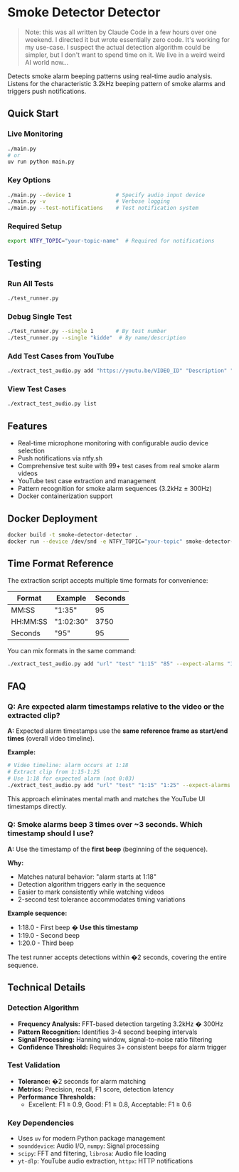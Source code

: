 # Smoke Detector Detector

> Note: this was all written by Claude Code in a few hours over one weekend. I directed it but wrote essentially zero code. It's working for my use-case. I suspect the actual detection algorithm could be simpler, but I don't want to spend time on it. We live in a weird weird AI world now...

Detects smoke alarm beeping patterns using real-time audio analysis. Listens for the characteristic 3.2kHz beeping pattern of smoke alarms and triggers push notifications.

## Quick Start

### Live Monitoring
```bash
./main.py
# or
uv run python main.py
```

### Key Options
```bash
./main.py --device 1              # Specify audio input device
./main.py -v                      # Verbose logging
./main.py --test-notifications    # Test notification system
```

### Required Setup
```bash
export NTFY_TOPIC="your-topic-name"  # Required for notifications
```

## Testing

### Run All Tests
```bash
./test_runner.py
```

### Debug Single Test
```bash
./test_runner.py --single 1       # By test number
./test_runner.py --single "kidde"  # By name/description
```

### Add Test Cases from YouTube
```bash
./extract_test_audio.py add "https://youtu.be/VIDEO_ID" "Description" "1:15" "1:25" --expect-alarms "1:18,1:22"
```

### View Test Cases
```bash
./extract_test_audio.py list
```

## Features

- Real-time microphone monitoring with configurable audio device selection
- Push notifications via ntfy.sh
- Comprehensive test suite with 99+ test cases from real smoke alarm videos
- YouTube test case extraction and management
- Pattern recognition for smoke alarm sequences (3.2kHz ± 300Hz)
- Docker containerization support

## Docker Deployment
```bash
docker build -t smoke-detector-detector .
docker run --device /dev/snd -e NTFY_TOPIC="your-topic" smoke-detector-detector
```

## Time Format Reference

The extraction script accepts multiple time formats for convenience:

| Format | Example | Seconds |
|--------|---------|---------|
| MM:SS | "1:35" | 95 |
| HH:MM:SS | "1:02:30" | 3750 |
| Seconds | "95" | 95 |

You can mix formats in the same command:
```bash
./extract_test_audio.py add "url" "test" "1:15" "85" --expect-alarms "1:18,80"
```

## FAQ

### Q: Are expected alarm timestamps relative to the video or the extracted clip?
**A:** Expected alarm timestamps use the **same reference frame as start/end times** (overall video timeline).

**Example:**
```bash
# Video timeline: alarm occurs at 1:18
# Extract clip from 1:15-1:25 
# Use 1:18 for expected alarm (not 0:03)
./extract_test_audio.py add "url" "test" "1:15" "1:25" --expect-alarms "1:18"
```

This approach eliminates mental math and matches the YouTube UI timestamps directly.

### Q: Smoke alarms beep 3 times over ~3 seconds. Which timestamp should I use?
**A:** Use the timestamp of the **first beep** (beginning of the sequence).

**Why:**
- Matches natural behavior: "alarm starts at 1:18"
- Detection algorithm triggers early in the sequence
- Easier to mark consistently while watching videos
- 2-second test tolerance accommodates timing variations

**Example sequence:**
- 1:18.0 - First beep � **Use this timestamp**
- 1:19.0 - Second beep
- 1:20.0 - Third beep

The test runner accepts detections within �2 seconds, covering the entire sequence.

## Technical Details

### Detection Algorithm
- **Frequency Analysis:** FFT-based detection targeting 3.2kHz � 300Hz
- **Pattern Recognition:** Identifies 3-4 second beeping intervals
- **Signal Processing:** Hanning window, signal-to-noise ratio filtering
- **Confidence Threshold:** Requires 3+ consistent beeps for alarm trigger

### Test Validation
- **Tolerance:** �2 seconds for alarm matching
- **Metrics:** Precision, recall, F1 score, detection latency
- **Performance Thresholds:**
  - Excellent: F1 ≥ 0.9, Good: F1 ≥ 0.8, Acceptable: F1 ≥ 0.6

### Key Dependencies
- Uses `uv` for modern Python package management
- `sounddevice`: Audio I/O, `numpy`: Signal processing
- `scipy`: FFT and filtering, `librosa`: Audio file loading
- `yt-dlp`: YouTube audio extraction, `httpx`: HTTP notifications